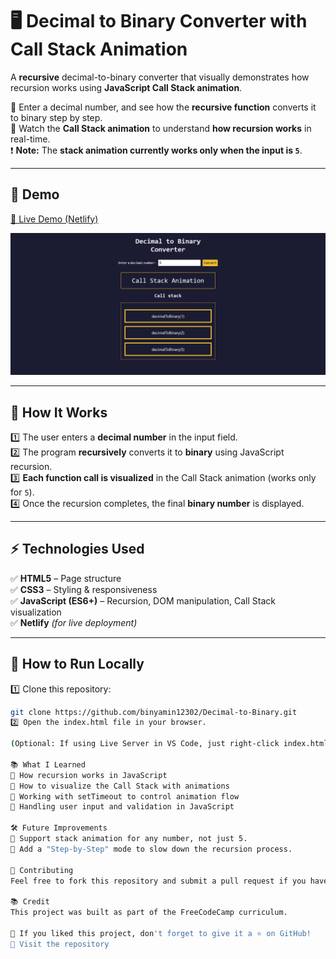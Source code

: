 # 🖥️ Decimal to Binary Converter with Call Stack Animation

A **recursive** decimal-to-binary converter that visually demonstrates how recursion works using **JavaScript Call Stack animation**.

🔹 Enter a decimal number, and see how the **recursive function** converts it to binary step by step.  
🔹 Watch the **Call Stack animation** to understand **how recursion works** in real-time.  
❗ **Note:** The **stack animation currently works only when the input is `5`**.

---

## 📸 **Demo**
[🔗 Live Demo (Netlify)](https://dapper-brioche-d4a319.netlify.app/) 

![Binary Animation](screenshot.png)

---

## 🎯 **How It Works**
1️⃣ The user enters a **decimal number** in the input field.  
2️⃣ The program **recursively** converts it to **binary** using JavaScript recursion.  
3️⃣ **Each function call is visualized** in the Call Stack animation (works only for `5`).  
4️⃣ Once the recursion completes, the final **binary number** is displayed.  

---

## ⚡ **Technologies Used**
✅ **HTML5** – Page structure  
✅ **CSS3** – Styling & responsiveness  
✅ **JavaScript (ES6+)** – Recursion, DOM manipulation, Call Stack visualization  
✅ **Netlify** *(for live deployment)*  

---

## 🚀 **How to Run Locally**
1️⃣ Clone this repository:
```sh
git clone https://github.com/binyamin12302/Decimal-to-Binary.git
2️⃣ Open the index.html file in your browser.

(Optional: If using Live Server in VS Code, just right-click index.html and select "Open with Live Server")

📚 What I Learned
🔹 How recursion works in JavaScript
🔹 How to visualize the Call Stack with animations
🔹 Working with setTimeout to control animation flow
🔹 Handling user input and validation in JavaScript

🛠️ Future Improvements
📌 Support stack animation for any number, not just 5.
📌 Add a "Step-by-Step" mode to slow down the recursion process.

🤝 Contributing
Feel free to fork this repository and submit a pull request if you have improvements! 🚀

📚 Credit
This project was built as part of the FreeCodeCamp curriculum.

🎯 If you liked this project, don't forget to give it a ⭐ on GitHub!
🔗 Visit the repository
